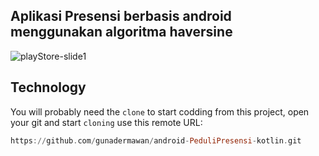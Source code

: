 ## Aplikasi Presensi berbasis android menggunakan algoritma haversine
![playStore-slide1](https://user-images.githubusercontent.com/53375007/184467492-4b3e0955-36e9-4e9d-8aa6-988f95ab5186.png)


## Technology 
You will probably need the `clone` to start codding from this project, open your git and start `cloning` use this remote URL:
```haskell
https://github.com/gunadermawan/android-PeduliPresensi-kotlin.git
```
